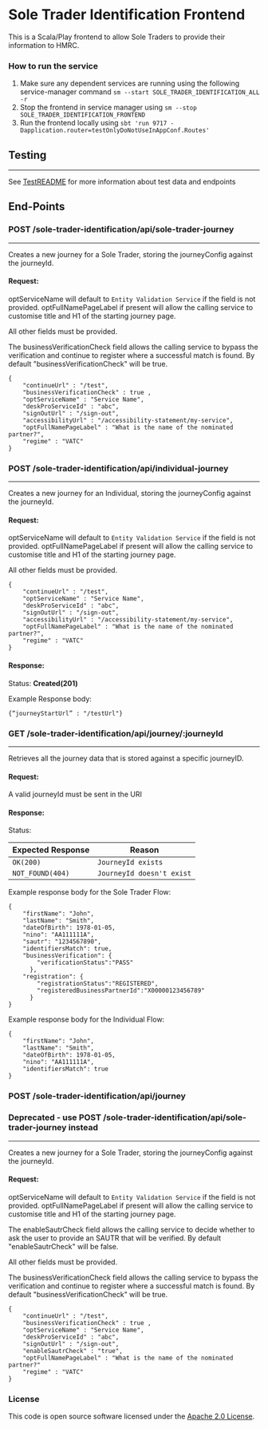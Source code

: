 
# Sole Trader Identification Frontend

This is a Scala/Play frontend to allow Sole Traders to provide their information to HMRC.

### How to run the service
1. Make sure any dependent services are running using the following service-manager command `sm --start SOLE_TRADER_IDENTIFICATION_ALL -r`
2. Stop the frontend in service manager using `sm --stop SOLE_TRADER_IDENTIFICATION_FRONTEND`
3. Run the frontend locally using
`sbt 'run 9717 -Dapplication.router=testOnlyDoNotUseInAppConf.Routes'`
   
## Testing

---
See [TestREADME](TestREADME.md) for more information about test data and endpoints

## End-Points

### POST /sole-trader-identification/api/sole-trader-journey

---
Creates a new journey for a Sole Trader, storing the journeyConfig against the journeyId.
#### Request:

optServiceName will default to `Entity Validation Service` if the field is not provided.
optFullNamePageLabel if present will allow the calling service to customise title and H1 of the starting journey page.

All other fields must be provided.

The businessVerificationCheck field allows the calling service to bypass the verification and 
continue to register where a successful match is found. By default "businessVerificationCheck" will be true.

```
{
    "continueUrl" : "/test",
    "businessVerificationCheck" : true ,
    "optServiceName" : "Service Name",
    "deskProServiceId" : "abc",
    "signOutUrl" : "/sign-out",
    "accessibilityUrl" : "/accessibility-statement/my-service",
    "optFullNamePageLabel" : "What is the name of the nominated partner?",
    "regime" : "VATC"
}
```

### POST /sole-trader-identification/api/individual-journey

---
Creates a new journey for an Individual, storing the journeyConfig against the journeyId.
#### Request:

optServiceName will default to `Entity Validation Service` if the field is not provided.
optFullNamePageLabel if present will allow the calling service to customise title and H1 of the starting journey page.

All other fields must be provided.

```
{
    "continueUrl" : "/test",
    "optServiceName" : "Service Name",
    "deskProServiceId" : "abc",
    "signOutUrl" : "/sign-out",
    "accessibilityUrl" : "/accessibility-statement/my-service",
    "optFullNamePageLabel" : "What is the name of the nominated partner?",
    "regime" : "VATC"
}
```

#### Response:
Status: **Created(201)**

Example Response body:

```
{“journeyStartUrl” : "/testUrl"}
```

### GET /sole-trader-identification/api/journey/:journeyId

---
Retrieves all the journey data that is stored against a specific journeyID.
#### Request:
A valid journeyId must be sent in the URI

#### Response:
Status:

| Expected Response                       | Reason
|-----------------------------------------|------------------------------
| ```OK(200)```                           |  ```JourneyId exists```
| ```NOT_FOUND(404)```                    | ```JourneyId doesn't exist```

Example response body for the Sole Trader Flow:
```
{
    "firstName": "John",
    "lastName": "Smith",
    "dateOfBirth": 1978-01-05,
    "nino": "AA111111A",
    "sautr": "1234567890",
    "identifiersMatch": true,
    "businessVerification": {
        "verificationStatus":"PASS"
      },
    "registration": {
        "registrationStatus":"REGISTERED",
        "registeredBusinessPartnerId":"X00000123456789"
      }
}
```

Example response body for the Individual Flow:
```
{
    "firstName": "John",
    "lastName": "Smith",
    "dateOfBirth": 1978-01-05,
    "nino": "AA111111A",
    "identifiersMatch": true
}
```

### POST /sole-trader-identification/api/journey
### Deprecated - use POST /sole-trader-identification/api/sole-trader-journey instead

---
Creates a new journey for a Sole Trader, storing the journeyConfig against the journeyId.
#### Request:

optServiceName will default to `Entity Validation Service` if the field is not provided.
optFullNamePageLabel if present will allow the calling service to customise title and H1 of the starting journey page.

The enableSautrCheck field allows the calling service to decide whether to ask the user to provide
an SAUTR that will be verified. By default "enableSautrCheck" will be false.

All other fields must be provided.

The businessVerificationCheck field allows the calling service to bypass the verification and
continue to register where a successful match is found. By default "businessVerificationCheck" will be true.

```
{
    "continueUrl" : "/test",
    "businessVerificationCheck" : true ,
    "optServiceName" : "Service Name",
    "deskProServiceId" : "abc",
    "signOutUrl" : "/sign-out",
    "enableSautrCheck" : "true",
    "optFullNamePageLabel" : "What is the name of the nominated partner?"
    "regime" : "VATC"
}
```

### License

This code is open source software licensed under the [Apache 2.0 License]("http://www.apache.org/licenses/LICENSE-2.0.html").
